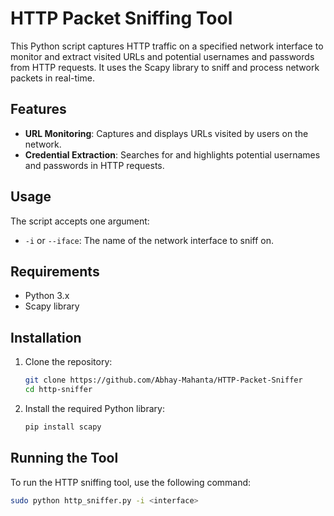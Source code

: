 # HTTP Packet Sniffing Tool

This Python script captures HTTP traffic on a specified network interface to monitor and extract visited URLs and potential usernames and passwords from HTTP requests. It uses the Scapy library to sniff and process network packets in real-time.

## Features

- **URL Monitoring**: Captures and displays URLs visited by users on the network.
- **Credential Extraction**: Searches for and highlights potential usernames and passwords in HTTP requests.

## Usage

The script accepts one argument:
- `-i` or `--iface`: The name of the network interface to sniff on.

## Requirements

- Python 3.x
- Scapy library

## Installation

1. Clone the repository:
   ```sh
   git clone https://github.com/Abhay-Mahanta/HTTP-Packet-Sniffer
   cd http-sniffer
2. Install the required Python library:
   ```sh
   pip install scapy
## Running the Tool

To run the HTTP sniffing tool, use the following command:
```sh
sudo python http_sniffer.py -i <interface>

